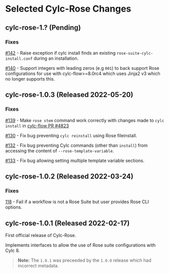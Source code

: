 # Selected Cylc-Rose Changes

## __cylc-rose-1.? (<span actions:bind='release-date'>Pending</span>)__

### Fixes

[#142](https://github.com/cylc/cylc-rose/pull/142) - Raise exception if
cylc install finds an existing `rose-suite-cylc-install.conf` during an
installation.

[#140](https://github.com/cylc/cylc-rose/pull/140) -
Support integers with leading zeros (e.g `001`) to back support Rose
configurations for use with cylc-flow>=8.0rc4 which uses Jinja2 v3 which
no longer supports this.

## __cylc-rose-1.0.3 (<span actions:bind='release-date'>Released 2022-05-20</span>)__

### Fixes

[#139](https://github.com/cylc/cylc-rose/pull/139) - Make `rose stem` command
work correctly with changes made to `cylc install` in
[cylc-flow PR #4823](https://github.com/cylc/cylc-flow/pull/4823)

[#130](https://github.com/cylc/cylc-rose/pull/130) - Fix bug preventing
``cylc reinstall`` using Rose fileinstall.

[#132](https://github.com/cylc/cylc-rose/pull/132) - Fix bug preventing
Cylc commands (other than `install`) from accessing the content of
`--rose-template-variable`.

[#133](https://github.com/cylc/cylc-rose/pull/133) - Fix bug allowing setting
multiple template variable sections.

## __cylc-rose-1.0.2 (<span actions:bind='release-date'>Released 2022-03-24</span>)__

### Fixes

[118](https://github.com/cylc/cylc-rose/pull/118) - Fail if
a workflow is not a Rose Suite but user provides Rose CLI options.

## __cylc-rose-1.0.1 (Released 2022-02-17)__

First official release of Cylc-Rose.

Implements interfaces to allow the use of Rose suite configurations with
Cylc 8.

> **Note:**
> The `1.0.1` was preceeded by the `1.0.0` release which had incorrect metadata.
